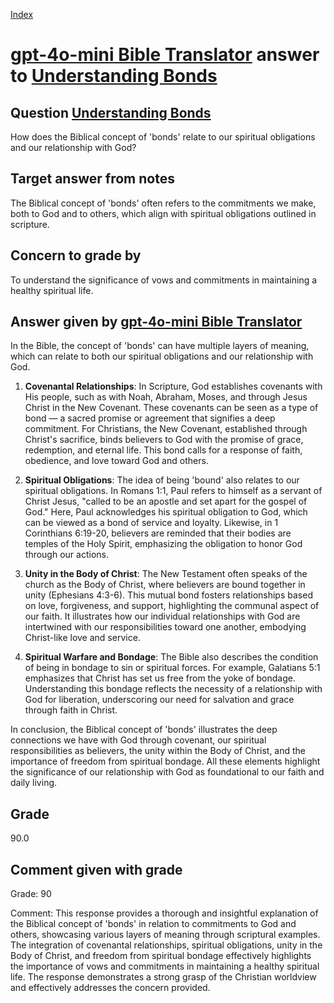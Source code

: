 
[Index](../../index.md)
# [gpt-4o-mini Bible Translator](../../answering_models/gpt-4o-mini_Bible_Translator.md) answer to [Understanding Bonds](../../questions/Understanding_Bonds.md)

## Question [Understanding Bonds](../../questions/Understanding_Bonds.md)
How does the Biblical concept of 'bonds' relate to our spiritual obligations and our relationship with God?

## Target answer from notes
The Biblical concept of 'bonds' often refers to the commitments we make, both to God and to others, which align with spiritual obligations outlined in scripture.

## Concern to grade by
To understand the significance of vows and commitments in maintaining a healthy spiritual life.

## Answer given by [gpt-4o-mini Bible Translator](../../answering_models/gpt-4o-mini_Bible_Translator.md)
In the Bible, the concept of 'bonds' can have multiple layers of meaning, which can relate to both our spiritual obligations and our relationship with God.

1. **Covenantal Relationships**: In Scripture, God establishes covenants with His people, such as with Noah, Abraham, Moses, and through Jesus Christ in the New Covenant. These covenants can be seen as a type of bond — a sacred promise or agreement that signifies a deep commitment. For Christians, the New Covenant, established through Christ's sacrifice, binds believers to God with the promise of grace, redemption, and eternal life. This bond calls for a response of faith, obedience, and love toward God and others.

2. **Spiritual Obligations**: The idea of being 'bound' also relates to our spiritual obligations. In Romans 1:1, Paul refers to himself as a servant of Christ Jesus, "called to be an apostle and set apart for the gospel of God." Here, Paul acknowledges his spiritual obligation to God, which can be viewed as a bond of service and loyalty. Likewise, in 1 Corinthians 6:19-20, believers are reminded that their bodies are temples of the Holy Spirit, emphasizing the obligation to honor God through our actions.

3. **Unity in the Body of Christ**: The New Testament often speaks of the church as the Body of Christ, where believers are bound together in unity (Ephesians 4:3-6). This mutual bond fosters relationships based on love, forgiveness, and support, highlighting the communal aspect of our faith. It illustrates how our individual relationships with God are intertwined with our responsibilities toward one another, embodying Christ-like love and service.

4. **Spiritual Warfare and Bondage**: The Bible also describes the condition of being in bondage to sin or spiritual forces. For example, Galatians 5:1 emphasizes that Christ has set us free from the yoke of bondage. Understanding this bondage reflects the necessity of a relationship with God for liberation, underscoring our need for salvation and grace through faith in Christ.

In conclusion, the Biblical concept of 'bonds' illustrates the deep connections we have with God through covenant, our spiritual responsibilities as believers, the unity within the Body of Christ, and the importance of freedom from spiritual bondage. All these elements highlight the significance of our relationship with God as foundational to our faith and daily living.

## Grade
90.0

## Comment given with grade
Grade: 90

Comment: This response provides a thorough and insightful explanation of the Biblical concept of 'bonds' in relation to commitments to God and others, showcasing various layers of meaning through scriptural examples. The integration of covenantal relationships, spiritual obligations, unity in the Body of Christ, and freedom from spiritual bondage effectively highlights the importance of vows and commitments in maintaining a healthy spiritual life. The response demonstrates a strong grasp of the Christian worldview and effectively addresses the concern provided.
